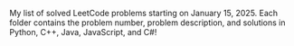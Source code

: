 My list of solved LeetCode problems starting on January 15, 2025. Each folder contains the problem number, problem description, and solutions in Python, C++, Java, JavaScript, and C#!

